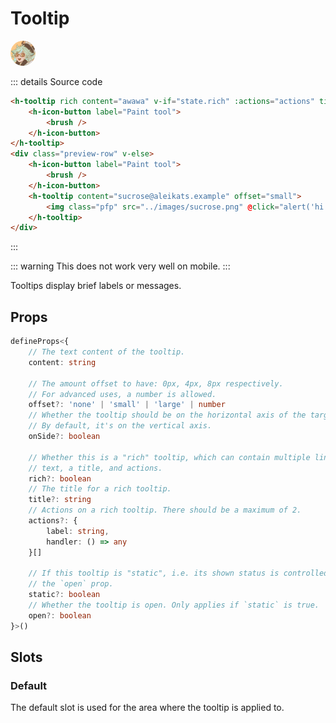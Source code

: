 # Tooltip

<script setup>
import Preview from '../Preview.vue'
import { HTooltip, HIconButton } from '../../src/'
import Brush from '~icons/mdi/brush'

const options = {
    rich: {
        kind: 'bool',
        default: false,
        label: 'Rich'
    }
}

const alert = s => window.alert(s)

const actions = [
    {
        label: 'Action 1',
        handler: () => alert('Action 1')
    },
    {
        label: 'Action 2',
        handler: () => alert('Action 2')
    }
]
</script>

<style>
.pfp {
    height: 40px;
    border-radius: 100%;
    cursor: pointer;
}
</style>

<preview :options="options" v-slot="{ state }">
    <h-tooltip rich content="awawa" v-if="state.rich" :actions="actions" title="Paint tool">
        <h-icon-button label="Paint tool">
            <brush />
        </h-icon-button>
    </h-tooltip>
    <div class="preview-row" v-else>
        <h-icon-button label="Paint tool">
            <brush />
        </h-icon-button>
        <h-tooltip content="sucrose@aleikats.example" offset="small">
            <img class="pfp" src="../images/sucrose.png" @click="alert('hi!')">
        </h-tooltip>
    </div>
</preview>

::: details Source code

```html
<h-tooltip rich content="awawa" v-if="state.rich" :actions="actions" title="Paint tool">
    <h-icon-button label="Paint tool">
        <brush />
    </h-icon-button>
</h-tooltip>
<div class="preview-row" v-else>
    <h-icon-button label="Paint tool">
        <brush />
    </h-icon-button>
    <h-tooltip content="sucrose@aleikats.example" offset="small">
        <img class="pfp" src="../images/sucrose.png" @click="alert('hi!')">
    </h-tooltip>
</div>
```

:::

::: warning
This does not work very well on mobile.
:::

Tooltips display brief labels or messages.

## Props

```ts
defineProps<{
    // The text content of the tooltip.
    content: string

    // The amount offset to have: 0px, 4px, 8px respectively.
    // For advanced uses, a number is allowed.
    offset?: 'none' | 'small' | 'large' | number
    // Whether the tooltip should be on the horizontal axis of the target.
    // By default, it's on the vertical axis.
    onSide?: boolean

    // Whether this is a "rich" tooltip, which can contain multiple lines of
    // text, a title, and actions.
    rich?: boolean
    // The title for a rich tooltip.
    title?: string
    // Actions on a rich tooltip. There should be a maximum of 2.
    actions?: {
        label: string,
        handler: () => any
    }[]

    // If this tooltip is "static", i.e. its shown status is controlled by
    // the `open` prop.
    static?: boolean
    // Whether the tooltip is open. Only applies if `static` is true.
    open?: boolean
}>()
```

## Slots

### Default

The default slot is used for the area where the tooltip is applied to.
